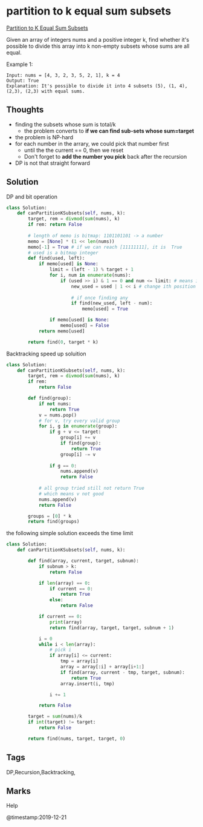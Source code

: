 # partition to k equal sum subsets

[Partition to K Equal Sum Subsets](https://leetcode.com/problems/partition-to-k-equal-sum-subsets)

Given an array of integers nums and a positive integer k, find whether it's possible to divide this array into k non-empty subsets whose sums are all equal.

Example 1:

```text
Input: nums = [4, 3, 2, 3, 5, 2, 1], k = 4
Output: True
Explanation: It's possible to divide it into 4 subsets (5), (1, 4), (2,3), (2,3) with equal sums.
```

## Thoughts

* finding the subsets whose sum is total/k
  * the problem converts to **if we can find sub-sets whose sum=target**
* the problem is NP-hard
* for each number in the arrary, we could pick that number first 
  * until the the current == 0, then we reset 
  * Don't forget to **add the number you pick** back after the recursion 
* DP is not that straight forward 

## Solution
DP and bit operation 
```python
class Solution:    
    def canPartitionKSubsets(self, nums, k):
        target, rem = divmod(sum(nums), k)
        if rem: return False
    
        # length of memo is bitmap: 1101101101 -> a number 
        memo = [None] * (1 << len(nums))
        memo[-1] = True # if we can reach [11111111], it is  True
        # used is a bitmap integer 
        def find(used, left):
            if memo[used] is None:
                limit = (left - 1) % target + 1
                for i, num in enumerate(nums):
                    if (used >> i) & 1 == 0 and num <= limit: # means ith position is not 0
                        new_used = used | 1 << i # change ith position to 1
                        
                        # if once finding any 
                        if find(new_used, left - num):
                            memo[used] = True

                if memo[used] is None:
                    memo[used] = False
            return memo[used]

        return find(0, target * k)

```

Backtracking speed up soluition 
```python
class Solution:
    def canPartitionKSubsets(self, nums, k):
        target, rem = divmod(sum(nums), k)
        if rem: 
            return False

        def find(group):
            if not nums:
                return True
            v = nums.pop()
            # for v, try every valid group
            for i, g in enumerate(group):
                if g + v <= target:
                    group[i] += v
                    if find(group): 
                        return True
                    group[i] -= v
                    
                if g == 0:
                    nums.append(v)
                    return False
            
            # all group tried still not return True
            # which means v not good
            nums.append(v)
            return False

        groups = [0] * k
        return find(groups)
```
the following simple solution exceeds the time limit 
```python
class Solution:
    def canPartitionKSubsets(self, nums, k):

        def find(array, current, target, subnum):
            if subnum > k:
                return False

            if len(array) == 0:
                if current == 0:
                    return True
                else:
                    return False

            if current == 0:
                print(array)
                return find(array, target, target, subnum + 1)

            i = 0 
            while i < len(array):
                # pick i
                if array[i] <= current:
                    tmp = array[i]
                    array = array[:i] + array[i+1:]
                    if find(array, current - tmp, target, subnum):
                        return True
                    array.insert(i, tmp)

                i += 1

            return False

        target = sum(nums)/k
        if int(target) != target:
            return False

        return find(nums, target, target, 0)
```

## Tags
DP,Recursion,Backtracking,

## Marks 
Help

@timestamp:2019-12-21
